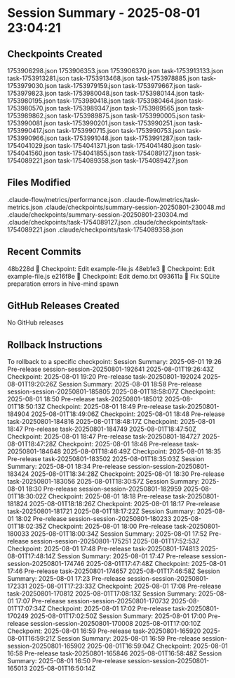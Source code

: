 # Session Summary - 2025-08-01 23:04:21

## Checkpoints Created
1753906298.json
1753906353.json
1753906370.json
task-1753913133.json
task-1753913281.json
task-1753913468.json
task-1753978885.json
task-1753979030.json
task-1753979159.json
task-1753979667.json
task-1753979823.json
task-1753980048.json
task-1753980144.json
task-1753980195.json
task-1753980418.json
task-1753980464.json
task-1753980570.json
task-1753989347.json
task-1753989565.json
task-1753989862.json
task-1753989875.json
task-1753990005.json
task-1753990081.json
task-1753990201.json
task-1753990251.json
task-1753990417.json
task-1753990715.json
task-1753990753.json
task-1753990966.json
task-1753991048.json
task-1753991287.json
task-1754041029.json
task-1754041371.json
task-1754041480.json
task-1754041560.json
task-1754041855.json
task-1754089127.json
task-1754089221.json
task-1754089358.json
task-1754089427.json

## Files Modified
.claude-flow/metrics/performance.json
.claude-flow/metrics/task-metrics.json
.claude/checkpoints/summary-session-20250801-230048.md
.claude/checkpoints/summary-session-20250801-230304.md
.claude/checkpoints/task-1754089127.json
.claude/checkpoints/task-1754089221.json
.claude/checkpoints/task-1754089358.json

## Recent Commits
48b228d 🔖 Checkpoint: Edit example-file.js
48eb1e3 🔖 Checkpoint: Edit example-file.js
e216f8e 🔖 Checkpoint: Edit demo.txt
093611a 🔧 Fix SQLite preparation errors in hive-mind spawn

## GitHub Releases Created
No GitHub releases

## Rollback Instructions
To rollback to a specific checkpoint:
Session Summary: 2025-08-01 19:26	Pre-release	session-session-20250801-192641	2025-08-01T19:26:43Z
Checkpoint: 2025-08-01 19:20	Pre-release	task-20250801-192024	2025-08-01T19:20:26Z
Session Summary: 2025-08-01 18:58	Pre-release	session-session-20250801-185805	2025-08-01T18:58:07Z
Checkpoint: 2025-08-01 18:50	Pre-release	task-20250801-185012	2025-08-01T18:50:13Z
Checkpoint: 2025-08-01 18:49	Pre-release	task-20250801-184904	2025-08-01T18:49:06Z
Checkpoint: 2025-08-01 18:48	Pre-release	task-20250801-184816	2025-08-01T18:48:17Z
Checkpoint: 2025-08-01 18:47	Pre-release	task-20250801-184749	2025-08-01T18:47:50Z
Checkpoint: 2025-08-01 18:47	Pre-release	task-20250801-184727	2025-08-01T18:47:28Z
Checkpoint: 2025-08-01 18:46	Pre-release	task-20250801-184648	2025-08-01T18:46:49Z
Checkpoint: 2025-08-01 18:35	Pre-release	task-20250801-183502	2025-08-01T18:35:03Z
Session Summary: 2025-08-01 18:34	Pre-release	session-session-20250801-183424	2025-08-01T18:34:28Z
Checkpoint: 2025-08-01 18:30	Pre-release	task-20250801-183056	2025-08-01T18:30:57Z
Session Summary: 2025-08-01 18:30	Pre-release	session-session-20250801-182959	2025-08-01T18:30:02Z
Checkpoint: 2025-08-01 18:18	Pre-release	task-20250801-181824	2025-08-01T18:18:26Z
Checkpoint: 2025-08-01 18:17	Pre-release	task-20250801-181721	2025-08-01T18:17:22Z
Session Summary: 2025-08-01 18:02	Pre-release	session-session-20250801-180233	2025-08-01T18:02:35Z
Checkpoint: 2025-08-01 18:00	Pre-release	task-20250801-180033	2025-08-01T18:00:34Z
Session Summary: 2025-08-01 17:52	Pre-release	session-session-20250801-175251	2025-08-01T17:52:53Z
Checkpoint: 2025-08-01 17:48	Pre-release	task-20250801-174813	2025-08-01T17:48:14Z
Session Summary: 2025-08-01 17:47	Pre-release	session-session-20250801-174746	2025-08-01T17:47:48Z
Checkpoint: 2025-08-01 17:46	Pre-release	task-20250801-174657	2025-08-01T17:46:58Z
Session Summary: 2025-08-01 17:23	Pre-release	session-session-20250801-172331	2025-08-01T17:23:33Z
Checkpoint: 2025-08-01 17:08	Pre-release	task-20250801-170812	2025-08-01T17:08:13Z
Session Summary: 2025-08-01 17:07	Pre-release	session-session-20250801-170732	2025-08-01T17:07:34Z
Checkpoint: 2025-08-01 17:02	Pre-release	task-20250801-170249	2025-08-01T17:02:50Z
Session Summary: 2025-08-01 17:00	Pre-release	session-session-20250801-170008	2025-08-01T17:00:10Z
Checkpoint: 2025-08-01 16:59	Pre-release	task-20250801-165920	2025-08-01T16:59:21Z
Session Summary: 2025-08-01 16:59	Pre-release	session-session-20250801-165902	2025-08-01T16:59:04Z
Checkpoint: 2025-08-01 16:58	Pre-release	task-20250801-165846	2025-08-01T16:58:48Z
Session Summary: 2025-08-01 16:50	Pre-release	session-session-20250801-165013	2025-08-01T16:50:14Z
